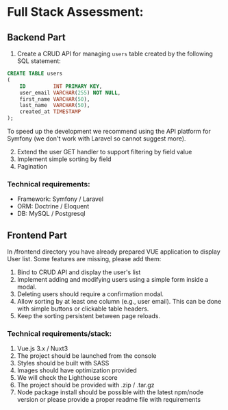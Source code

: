 # Full Stack Assessment:

## Backend Part

1. Create a CRUD API for managing `users` table created by the following SQL statement:

```sql
CREATE TABLE users
(
    ID         INT PRIMARY KEY,
    user_email VARCHAR(255) NOT NULL,
    first_name VARCHAR(50),
    last_name  VARCHAR(50),
    created_at TIMESTAMP
);
```

To speed up the development we recommend using the API platform for Symfony (we don't work with Laravel so cannot
suggest more).

2. Extend the user GET handler to support filtering by field value
3. Implement simple sorting by field
4. Pagination

### Technical requirements:

- Framework: Symfony / Laravel
- ORM: Doctrine / Eloquent
- DB: MySQL / Postgresql

## Frontend Part

In /frontend directory you have already prepared VUE application to display User list. Some features are missing, please
add them:

1. Bind to CRUD API and display the user's list
2. Implement adding and modifying users using a simple form inside a modal.
3. Deleting users should require a confirmation modal.
4. Allow sorting by at least one column (e.g., user email). This can be done with simple buttons or clickable table
   headers.
6. Keep the sorting persistent between page reloads.

### Technical requirements/stack:

1. Vue.js 3.x / Nuxt3
2. The project should be launched from the console
3. Styles should be built with SASS
4. Images should have optimization provided
5. We will check the Lighthouse score
6. The project should be provided with .zip / .tar.gz
7. Node package install should be possible with the latest npm/node version or please provide a proper readme file with
   requirements
